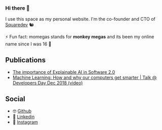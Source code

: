 ### Hi there 👋

I use this space as my personal website. I'm the co-founder and CTO of [Squaredev](https://www.squaredev.io/) 🐿️

⚡ Fun fact: momegas stands for **monkey megas** and its been my online name since I was 16 🐒

## Publications
- [The importance of Explainable AI in Software 2.0](https://medium.com/squaredev-publications/the-importance-of-explainable-ai-in-software-2-0-e5df4ff1de68)
- [Machine Learning: How and why our computers get smarter | Talk @ Developers Day Dec 2018 (video)](https://www.youtube.com/watch?v=G92kGNdotus)

## Social
- 🤓 [Github](https://github.com/momegas)
- 🤵 [Linkedin](https://www.linkedin.com/in/megaklis-vasilakis/)
- 📸 [Instagram](https://www.instagram.com/megaklis.vasilakis/)
